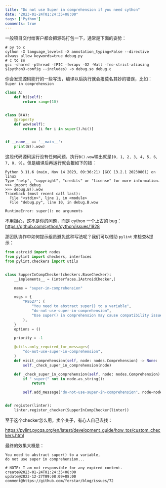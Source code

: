 ```yaml
---
title: "Do not use Super in comprehension if you need cython"
date: "2023-01-24T01:24:35+08:00"
tags: ['Python']
comments: true
---
```


一般项目交付给客户都会把源码打包一下，通常是下面的姿势：

```shell
# py to c
cython -X language_level=3 -X annotation_typing=False --directive always_allow_keywords=true debug.py
# c to so
gcc -shared -pthread -fPIC -fwrapv -O2 -Wall -fno-strict-aliasing $(python3-config --includes) -o debug.so debug.c
```

你会发现源码能行的一些写法，编译以后执行就会报莫名其妙的错误，比如：`Super in comprehension`

```python
class A:
    def hi(self):
        return range(10)


class B(A):
    @property
    def wow(self):
        return [i for i in super().hi()]


if __name__ == '__main__':
    print(B().wow)
```

这段代码源码运行没有任何问题，执行`B().wow`输出就是`[0, 1, 2, 3, 4, 5, 6, 7, 8, 9]`。但是编译后再运行就会报如下的错：

```shell
Python 3.11.6 (main, Nov 14 2023, 09:36:21) [GCC 13.2.1 20230801] on linux
Type "help", "copyright", "credits" or "license" for more information.
>>> import debug
>>> debug.B().wow
Traceback (most recent call last):
  File "<stdin>", line 1, in <module>
  File "debug.py", line 10, in debug.B.wow
    
RuntimeError: super(): no arguments
```

不用担心，这不是你的问题，而是 cython 一个上古的 bug：https://github.com/cython/cython/issues/1828

那团队协作中如何提示组员避免这种写法呢？我们可以借助 `pylint` 来检查&提示：

```python
from astroid import nodes
from pylint import checkers, interfaces
from pylint.checkers import utils


class SupperInCompChecker(checkers.BaseChecker):
    __implements__ = (interfaces.IAstroidChecker,)

    name = "super-in-comprehension"

    msgs = {
        "R9527": (
            "You need to abstract super() to a variable",
            "do-not-use-super-in-comprehension",
            "Use super() in comprehension may cause compatibility issues with cython.",
        ),
    }
    options = ()

    priority = -1

    @utils.only_required_for_messages(
        "do-not-use-super-in-comprehension",
    )
    def visit_comprehension(self, node: nodes.Comprehension) -> None:
        self._check_super_in_comprehension(node)

    def _check_super_in_comprehension(self, node: nodes.Comprehension) -> None:
        if " super(" not in node.as_string():
            return

        self.add_message("do-not-use-super-in-comprehension", node=node)


def register(linter):
    linter.register_checker(SupperInCompChecker(linter))
```

至于这个checker怎么用，卖个关子，有心人自己去找：

https://pylint.pycqa.org/en/latest/development_guide/how_tos/custom_checkers.html

最终的效果大概是：

```shell
You need to abstract super() to a variable,
do not use super in comprehension...
```



```
# NOTE: I am not responsible for any expired content.
create@2023-01-24T01:24:35+08:00
update@2023-12-27T09:08:09+08:00
comment@https://github.com/ferstar/blog/issues/72
```
